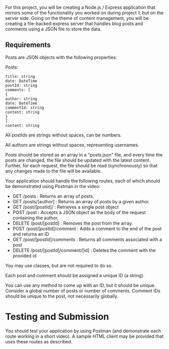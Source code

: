 For this project, you will be creating a Node.js / Express application that mirrors some of the functionality you worked on during project 1, but on the server side. Going on the theme of content management, you will be creating a file-backed express server that handles blog posts and comments using a JSON file to store the data.

## Requirements

Posts are JSON objects with the following properties:

Posts:

```text
title: string
date: DateTime
postId: string
comments: [
{
author: string
date: DateTime 
commentId: string
content: string
}
]
content: string
```

All postIds are strings without spaces, can be numbers.

All authors are strings without spaces, representing usernames.

Posts should be stored as an array in a "posts.json" file, and every time the posts are changed, the file should be updated with the latest content. Further, for each request, the file should be read (synchronously) so that any changes made to the file will be available.

Your application should handle the following routes, each of which should be demonstrated using Postman in the video:

- GET /posts : Returns an array of posts.
- GET /posts/\[author\] : Returns an array of posts by a given author.
- GET /post/\[postId\]/ : Retrieves a single post object
- POST /post : Accepts a JSON object as the body of the request containing the author, 
- DELETE /post/\[postId\] : Removes the post from the array.
- POST /post/\[postId\]/comment : Adds a comment to the end of the post and returns an ID
- GET /post/\[postId\]/comments : Returns all comments associated with a post
- DELETE /post/\[postId\]/comment/\[id\] : Deletes the comment with the provided id

You may use classes, but are not required to do so.

Each post and comment should be assigned a unique ID (a string).

You can use any method to come up with an ID, but it should be unique. Consider a global number of posts or number of comments. Comment IDs should be unique to the post, not necessarily globally.

# Testing and Submission

You should test your application by using Postman (and demonstrate each route working in a short video). A sample HTML client may be provided that uses these routes as described.